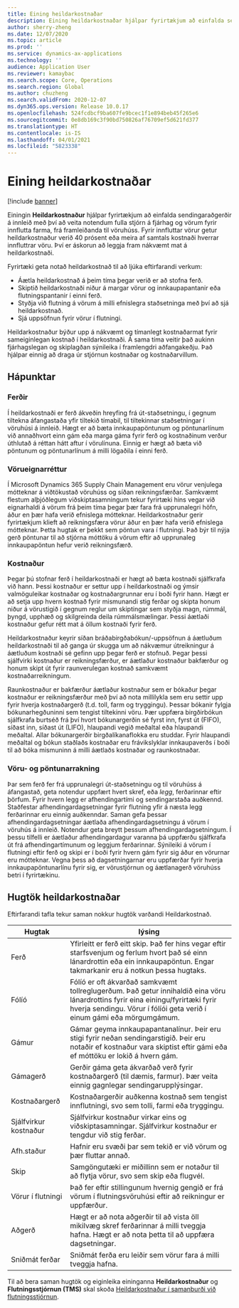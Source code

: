 ```yaml
---
title: Eining heildarkostnaðar
description: Eining heildarkostnaðar hjálpar fyrirtækjum að einfalda sendingaraðgerðir á innleið með því að veita notendum fulla stjórn á fjárhag og vörum fyrir innflutta farma, frá framleiðanda til vöruhúss.
author: sherry-zheng
ms.date: 12/07/2020
ms.topic: article
ms.prod: ''
ms.service: dynamics-ax-applications
ms.technology: ''
audience: Application User
ms.reviewer: kamaybac
ms.search.scope: Core, Operations
ms.search.region: Global
ms.author: chuzheng
ms.search.validFrom: 2020-12-07
ms.dyn365.ops.version: Release 10.0.17
ms.openlocfilehash: 524fcdbcf9ba607fe9bcec1f1e894beb45f265e6
ms.sourcegitcommit: 0e8db169c3f90bd750826af76709ef5d621fd377
ms.translationtype: HT
ms.contentlocale: is-IS
ms.lasthandoff: 04/01/2021
ms.locfileid: "5823338"
---
```

# <a name="landed-cost-module"></a>Eining heildarkostnaðar

[!include [banner](../../includes/banner.md)]

Einingin **Heildarkostnaður** hjálpar fyrirtækjum að einfalda sendingaraðgerðir á innleið með því að veita notendum fulla stjórn á fjárhag og vörum fyrir innflutta farma, frá framleiðanda til vöruhúss. Fyrir innfluttar vörur getur heildarkostnaður verið 40 prósent eða meira af samtals kostnaði hverrar innfluttrar vöru. Því er áskorun að leggja fram nákvæmt mat á heildarkostnaði.

Fyrirtæki geta notað heildarkostnað til að ljúka eftirfarandi verkum:

- Áætla heildarkostnað á þeim tíma þegar verið er að stofna ferð.
- Skiptið heildarkostnaði niður á margar vörur og innkaupapantanir eða flutningspantanir í einni ferð.
- Styðja við flutning á vörum á milli efnislegra staðsetninga með því að sjá heildarkostnað.
- Sjá uppsöfnun fyrir vörur í flutningi.

Heildarkostnaður býður upp á nákvæmt og tímanlegt kostnaðarmat fyrir sameiginlegan kostnað í heildarkostnaði. Á sama tíma veitir það aukinn fjárhagslegan og skiplagðan sýnileika í framlengdri aðfangakeðju. Það hjálpar einnig að draga úr stjórnun kostnaðar og kostnaðarvillum.

## <a name="highlights"></a>Hápunktar

### <a name="voyages"></a>Ferðir

Í heildarkostnaði er ferð ákveðin hreyfing frá út-staðsetningu, í gegnum tiltekna áfangastaða yfir tiltekið tímabil, til tiltekinnar staðsetningar í vöruhúsi á innleið. Hægt er að bæta innkaupapöntunum og pöntunarlínum við annaðhvort einn gám eða marga gáma fyrir ferð og kostnaðinum verður úthlutað á réttan hátt aftur í vörulínuna. Einnig er hægt að bæta við pöntunum og pöntunarlínum á milli lögaðila í einni ferð.

### <a name="item-ownership"></a>Vörueignarréttur

Í Microsoft Dynamics 365 Supply Chain Management eru vörur venjulega mótteknar á viðtökustað vöruhúss og síðan reikningsfærðar. Samkvæmt flestum alþjóðlegum viðskiptasamningum tekur fyrirtæki hins vegar við eignarhaldi á vörum frá þeim tíma þegar þær fara frá upprunalegri höfn, áður en þær hafa verið efnislega mótteknar. Heildarkostnaður gerir fyrirtækjum klieft að reikningsfæra vörur áður en þær hafa verið efnislega mótteknar. Þetta hugtak er þekkt sem pöntun vara í flutningi. Það býr til nýja gerð pöntunar til að stjórna móttöku á vörum eftir að upprunaleg innkaupapöntun hefur verið reikningsfærð.

### <a name="costs"></a>Kostnaður

Þegar þú stofnar ferð í heildarkostnaði er hægt að bæta kostnaði sjálfkrafa við hann. Þessi kostnaður er settur upp í heildarkostnaði og ýmsir valmöguleikar kostnaðar og kostnaðargrunnar eru í boði fyrir hann. Hægt er að setja upp hvern kostnað fyrir mismunandi stig ferðar og skipta honum niður á vörustigið í gegnum reglur um skiptingar sem styðja magn, rúmmál, þyngd, upphæð og skilgreinda deila rúmmálsmælingar. Þessi áætlaði kostnaður gefur rétt mat á öllum kostnaði fyrir ferð.

Heildarkostnaður keyrir síðan bráðabirgðabókun/-uppsöfnun á áætluðum heildarkostnaði til að ganga úr skugga um að nákvæmur útreikningur á áætluðum kostnaði sé gefinn upp þegar ferð er stofnuð. Þegar þessi sjálfvirki kostnaður er reikningsfærður, er áætlaður kostnaður bakfærður og honum skipt út fyrir raunverulegan kostnað samkvæmt kostnaðarreikningum.

Raunkostnaður er bakfærður áætlaður kostnaður sem er bókaður þegar kostnaður er reikningsfærður með því að nota millilykla sem eru settir upp fyrir hverja kostnaðargerð (t.d. toll, farm og tryggingu). Þessar bókanir fylgja bókunarhegðuninni sem tengist tiltekinni vöru. Þær uppfæra birgðirbókun sjálfkrafa burtséð frá því hvort bókunargerðin sé fyrst inn, fyrst út (FIFO), síðast inn, síðast út (LIFO), hlaupandi vegið meðaltal eða hlaupandi meðaltal. Allar bókunargerðir birgðalíkanaflokka eru studdar. Fyrir hlaupandi meðaltal og bókun staðlaðs kostnaðar eru frávikslyklar innkaupaverðs í boði til að bóka mismuninn á milli áætlaðs kostnaðar og raunkostnaðar.

### <a name="item-and-order-tracking"></a>Vöru- og pöntunarrakning

Þar sem ferð fer frá upprunalegri út-staðsetningu og til vöruhúss á áfangastað, geta notendur uppfært hvert skref, eða *legg*, ferðarinnar eftir þörfum. Fyrir hvern legg er afhendingartími og sendingarstaða auðkennd. Staðfestar afhendingardagsetningar fyrir flutning yfir á næsta legg ferðarinnar eru einnig auðkenndar. Saman gefa þessar afhendingardagsetningar áætlaða afhendingardagsetningu á vörum í vöruhús á innleið. Notendur geta breytt þessum afhendingardagsetningum. Í þessu tilfelli er áætlaður afhendingardagur varanna þá uppfærðu sjálfkrafa út frá afhendingartímunum og leggjum ferðarinnar. Sýnileiki á vörum í flutningi eftir ferð og skipi er í boði fyrir hvern gám fyrir sig áður en vörurnar eru mótteknar. Vegna þess að dagsetningarnar eru uppfærðar fyrir hverja innkaupapöntunarlínu fyrir sig, er vörustjórnun og áætlanagerð vöruhúss betri í fyrirtækinu.

## <a name="landed-cost-concepts"></a>Hugtök heildarkostnaðar

Eftirfarandi tafla tekur saman nokkur hugtök varðandi Heildarkostnað.

| Hugtak | lýsing |
|---|---|
| Ferð | Yfirleitt er ferð eitt skip. Það fer hins vegar eftir starfsvenjum og ferlum hvort það sé einn lánardrottin eða ein innkaupapöntun. Engar takmarkanir eru á notkun þessa hugtaks. |
| Fólíó | Fólíó er oft ákvarðað samkvæmt tollreglugerðum. Það getur innihaldið eina vöru lánardrottins fyrir eina einingu/fyrirtæki fyrir hverja sendingu. Vörur í fólíói geta verið í einum gámi eða mörgumgámum. |
| Gámur | Gámar geyma innkaupapantanalínur. Þeir eru stigi fyrir neðan sendingarstigið. Þeir eru notaðir ef kostnaður vara skiptist eftir gámi eða ef móttöku er lokið á hvern gám. |
| Gámagerð | Gerðir gáma geta ákvarðað verð fyrir kostnaðargerð (til dæmis, farmur). Þær veita einnig gagnlegar sendingarupplýsingar. |
| Kostnaðargerð | Kostnaðargerðir auðkenna kostnað sem tengist innflutningi, svo sem tolli, farmi eða tryggingu. |
| Sjálfvirkur kostnaður | Sjálfvirkur kostnaður virkar eins og viðskiptasamningar. Sjálfvirkur kostnaður er tengdur við stig ferðar. |
| Afh.staður | Hafnir eru svæði þar sem tekið er við vörum og þær fluttar annað. |
| Skip | Samgöngutæki er miðillinn sem er notaður til að flytja vörur, svo sem skip eða flugvél. |
| Vörur í flutningi | Það fer eftir stillingunum hvernig gengið er frá vörum í flutningsvöruhúsi eftir að reikningur er uppfærður. |
| Aðgerð | Hægt er að nota aðgerðir til að vista öll mikilvæg skref ferðarinnar á milli tveggja hafna. Hægt er að nota þetta til að uppfæra dagsetningar. |
| Sniðmát ferðar | Sniðmát ferða eru leiðir sem vörur fara á milli tveggja hafna. |

Til að bera saman hugtök og eiginleika eininganna **Heildarkostnaður** og **Flutningsstjórnun (TMS)** skal skoða [Heildarkostnaður í samanburði við flutningsstjórnun](landed-cost-vs-tms.md).
